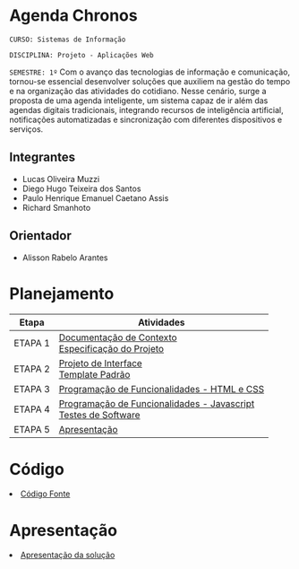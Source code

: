 # Agenda Chronos

`CURSO: Sistemas de Informação`

`DISCIPLINA: Projeto - Aplicações Web`

`SEMESTRE: 1º`
Com o avanço das tecnologias de informação e comunicação, tornou-se essencial desenvolver soluções que auxiliem na gestão do tempo e na organização das atividades do cotidiano. Nesse cenário, surge a proposta de uma agenda inteligente, um sistema capaz de ir além das agendas digitais tradicionais, integrando recursos de inteligência artificial, notificações automatizadas e sincronização com diferentes dispositivos e serviços.

## Integrantes

* Lucas Oliveira Muzzi
* Diego Hugo Teixeira dos Santos
* Paulo Henrique Emanuel Caetano Assis
* Richard Smanhoto


## Orientador

* Alisson Rabelo Arantes


# Planejamento

| Etapa         | Atividades |
|  :----:   | ----------- |
| ETAPA 1         |[Documentação de Contexto](docs/context.md) <br> [Especificação do Projeto](docs/especification.md) |
| ETAPA 2         |[Projeto de Interface](docs/interface.md) <br> [Template Padrão](docs/template.md) |
| ETAPA 3         |[Programação de Funcionalidades - HTML e CSS](docs/development.md) |
| ETAPA 4        |[Programação de Funcionalidades - Javascript](docs/development.md) <br> [Testes de Software ](docs/tests.md) |
| ETAPA 5         | [Apresentação](presentation/README.md) |

# Código

<li><a href="src/README.md"> Código Fonte</a></li>

# Apresentação

<li><a href="presentation/README.md"> Apresentação da solução</a></li>
